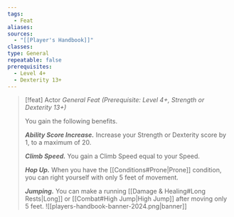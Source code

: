 ```yaml
---
tags:
  - Feat
aliases: 
sources:
  - "[[Player's Handbook]]"
classes: 
type: General
repeatable: false
prerequisites:
  - Level 4+
  - Dexterity 13+
---
```

>[!feat] Actor
>_General Feat (Prerequisite: Level 4+, Strength or Dexterity 13+)_
>
>You gain the following benefits.
>
>**_Ability Score Increase._** Increase your Strength or Dexterity score by 1, to a maximum of 20.
>
>**_Climb Speed._** You gain a Climb Speed equal to your Speed.
>
>**_Hop Up._** When you have the [[Conditions#Prone\|Prone]] condition, you can right yourself with only 5 feet of movement.
>
>**_Jumping._** You can make a running [[Damage & Healing#Long Rests\|Long]] or [[Combat#High Jump\|High Jump]] after moving only 5 feet.
![[players-handbook-banner-2024.png|banner]]
